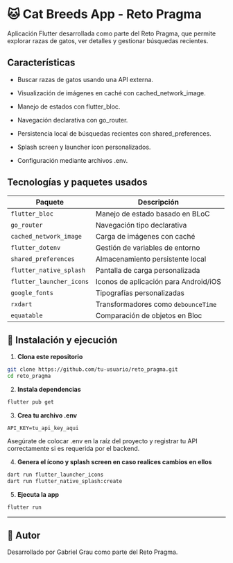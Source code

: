 # 🐱 Cat Breeds App - Reto Pragma

Aplicación Flutter desarrollada como parte del Reto Pragma, que permite explorar razas de gatos, ver detalles y gestionar búsquedas recientes.

## Características

- Buscar razas de gatos usando una API externa.

- Visualización de imágenes en caché con cached_network_image.

- Manejo de estados con flutter_bloc.

- Navegación declarativa con go_router.

- Persistencia local de búsquedas recientes con shared_preferences.

- Splash screen y launcher icon personalizados.

- Configuración mediante archivos .env.

## Tecnologías y paquetes usados

| Paquete | Descripción |
|--------|-------------|
| `flutter_bloc` | Manejo de estado basado en BLoC |
| `go_router` | Navegación tipo declarativa |
| `cached_network_image` | Carga de imágenes con caché |
| `flutter_dotenv` | Gestión de variables de entorno |
| `shared_preferences` | Almacenamiento persistente local |
| `flutter_native_splash` | Pantalla de carga personalizada |
| `flutter_launcher_icons` | Iconos de aplicación para Android/iOS |
| `google_fonts` | Tipografías personalizadas |
| `rxdart` | Transformadores como `debounceTime` |
| `equatable` | Comparación de objetos en Bloc |


## 🚀 Instalación y ejecución

1. **Clona este repositorio**

```bash
git clone https://github.com/tu-usuario/reto_pragma.git
cd reto_pragma
```

2. **Instala dependencias**

```bash
flutter pub get
```

3. **Crea tu archivo .env**

```dotenv
API_KEY=tu_api_key_aqui
```

Asegúrate de colocar .env en la raíz del proyecto y registrar tu API correctamente si es requerida por el backend.

4. **Genera el ícono y splash screen en caso realices cambios en ellos**

```bash
dart run flutter_launcher_icons
dart run flutter_native_splash:create
```

5. **Ejecuta la app**

```bash
flutter run
```

---

## 👤 Autor

Desarrollado por Gabriel Grau como parte del Reto Pragma.

